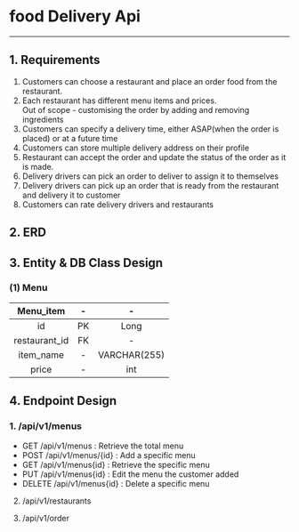 # food Delivery Api
***

## 1. Requirements
1. Customers can choose a restaurant and place an order food from the restaurant.
2. Each restaurant has different menu items and prices.</br>
   Out of scope - customising the order by adding and removing ingredients
3. Customers can specify a delivery time, either ASAP(when the order is placed) or at a future time
4. Customers can store multiple delivery address on their profile
5. Restaurant can accept the order and update the status of the order as it is made.
6. Delivery drivers can pick an order to deliver to assign it to themselves
7. Delivery drivers can pick up an order that is ready from the restaurant and delivery it to customer
8. Customers can rate delivery drivers and restaurants

## 2. ERD



## 3. Entity & DB Class Design
### (1) Menu
|   Menu_item   | -  |      -       |
|:-------------:|:--:|:------------:| 
|      id       | PK |     Long     |
| restaurant_id | FK |      -       |
|   item_name   | -  | VARCHAR(255) |
|     price     | -  |     int      |


## 4. Endpoint Design
### 1. /api/v1/menus
- GET /api/v1/menus : Retrieve the total menu
- POST /api/v1/menus/{id} : Add a specific menu
- GET /api/v1/menus{id} : Retrieve the specific menu
- PUT /api/v1/menus{id} : Edit the menu the customer added
- DELETE /api/v1/menus{id} : Delete a specific menu

2. /api/v1/restaurants

3. /api/v1/order